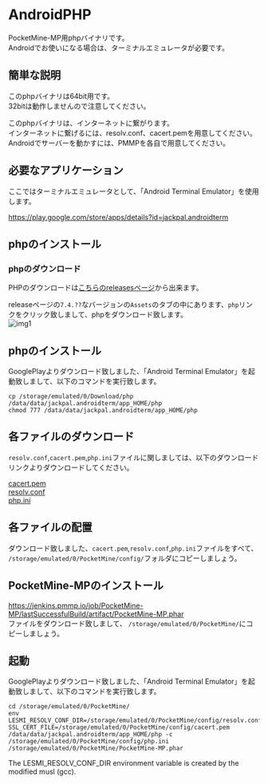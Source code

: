 # AndroidPHP
PocketMine-MP用phpバイナリです。  
Androidでお使いになる場合は、ターミナルエミュレータが必要です。  

## 簡単な説明
このphpバイナリは64bit用です。  
32bitは動作しませんので注意してください。  
  
このphpバイナリは、インターネットに繋がります。  
インターネットに繋げるには、resolv.conf、cacert.pemを用意してください。  
Androidでサーバーを動かすには、PMMPを各自で用意してください。 
 
## 必要なアプリケーション
ここではターミナルエミュレータとして、「Android Terminal Emulator」を使用します。  
  
https://play.google.com/store/apps/details?id=jackpal.androidterm  

## phpのインストール
### phpのダウンロード
PHPのダウンロードは[こちらのreleasesページ](https://github.com/DaisukeDaisuke/AndroidPHP/releases)から出来ます。

releaseページの`7.4.??`なバージョンの`Assets`のタブの中にあります、`php`リンクをクリック致しまして、phpをダウンロード致します。    
![img1](https://user-images.githubusercontent.com/17798680/73345192-f9324300-42c6-11ea-9036-c162bf03c5bd.png)

## phpのインストール
GooglePlayよりダウンロード致しました、「Android Terminal Emulator」を起動致しまして、以下のコマンドを実行致します。

```
cp /storage/emulated/0/Download/php /data/data/jackpal.androidterm/app_HOME/php
chmod 777 /data/data/jackpal.androidterm/app_HOME/php
```

## 各ファイルのダウンロード
`resolv.conf`,`cacert.pem`,`php.ini`ファイルに関しましては、以下のダウンロードリンクよりダウンロードしてください。  
  
[cacert.pem](http://curl.haxx.se/ca/cacert.pem)  
[resolv.conf](https://www.dropbox.com/s/xwta1aobds1557e/resolv.conf?dl=1)   
[php.ini](https://www.dropbox.com/s/k2sk6u8aefwnr5x/php.ini?dl=1)    

 ## 各ファイルの配置
 ダウンロード致しました、`cacert.pem`,`resolv.conf`,`php.ini`ファイルをすべて、
 `/storage/emulated/0/PocketMine/config/`フォルダにコピーしましょう。 
 
## PocketMine-MPのインストール
https://jenkins.pmmp.io/job/PocketMine-MP/lastSuccessfulBuild/artifact/PocketMine-MP.phar  
ファイルをダウンロード致しまして、
`/storage/emulated/0/PocketMine/`にコピーしましょう。

## 起動
GooglePlayよりダウンロード致しました、「Android Terminal Emulator」を起動致しまして、以下のコマンドを実行致します。
```
cd /storage/emulated/0/PocketMine/
env LESMI_RESOLV_CONF_DIR=/storage/emulated/0/PocketMine/config/resolv.conf SSL_CERT_FILE=/storage/emulated/0/PocketMine/config/cacert.pem /data/data/jackpal.androidterm/app_HOME/php -c /storage/emulated/0/PocketMine/config/php.ini /storage/emulated/0/PocketMine/PocketMine-MP.phar
```
The LESMI_RESOLV_CONF_DIR environment variable is created by the modified musl (gcc).
